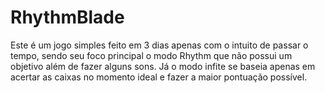 # RhythmBlade

Este é um jogo simples feito em 3 dias apenas com o intuito de passar o tempo, sendo seu foco principal o modo Rhythm que não possui um objetivo além de fazer alguns sons. Já o modo infite se baseia apenas em acertar as caixas no momento ideal e fazer a maior pontuação possível.

